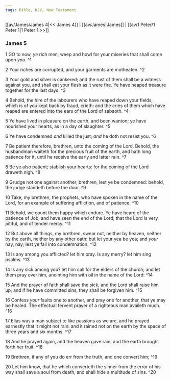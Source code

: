 ```yaml
---
tags: Bible, KJV, New_Testament
---
```


[[av/James/James 4|<< James 4]] | [[av/James|James]] | [[av/1 Peter/1 Peter 1|1 Peter 1 >>]]

### James 5

1 GO to now, _ye_ rich men, weep and howl for your miseries that shall come upon _you_. ^1

2 Your riches are corrupted, and your garments are motheaten. ^2

3 Your gold and silver is cankered; and the rust of them shall be a witness against you, and shall eat your flesh as it were fire. Ye have heaped treasure together for the last days. ^3

4 Behold, the hire of the labourers who have reaped down your fields, which is of you kept back by fraud, crieth: and the cries of them which have reaped are entered into the ears of the Lord of sabaoth. ^4

5 Ye have lived in pleasure on the earth, and been wanton; ye have nourished your hearts, as in a day of slaughter. ^5

6 Ye have condemned _and_ killed the just; _and_ he doth not resist you. ^6

7 Be patient therefore, brethren, unto the coming of the Lord. Behold, the husbandman waiteth for the precious fruit of the earth, and hath long patience for it, until he receive the early and latter rain. ^7

8 Be ye also patient; stablish your hearts: for the coming of the Lord draweth nigh. ^8

9 Grudge not one against another, brethren, lest ye be condemned: behold, the judge standeth before the door. ^9

10 Take, my brethren, the prophets, who have spoken in the name of the Lord, for an example of suffering affliction, and of patience. ^10

11 Behold, we count them happy which endure. Ye have heard of the patience of Job, and have seen the end of the Lord; that the Lord is very pitiful, and of tender mercy. ^11

12 But above all things, my brethren, swear not, neither by heaven, neither by the earth, neither by any other oath: but let your yea be yea; and _your_ nay, nay; lest ye fall into condemnation. ^12

13 Is any among you afflicted? let him pray. Is any merry? let him sing psalms. ^13

14 Is any sick among you? let him call for the elders of the church; and let them pray over him, anointing him with oil in the name of the Lord: ^14

15 And the prayer of faith shall save the sick, and the Lord shall raise him up; and if he have committed sins, they shall be forgiven him. ^15

16 Confess _your_ faults one to another, and pray one for another, that ye may be healed. The effectual fervent prayer of a righteous man availeth much. ^16

17 Elias was a man subject to like passions as we are, and he prayed earnestly that it might not rain: and it rained not on the earth by the space of three years and six months. ^17

18 And he prayed again, and the heaven gave rain, and the earth brought forth her fruit. ^18

19 Brethren, if any of you do err from the truth, and one convert him; ^19

20 Let him know, that he which converteth the sinner from the error of his way shall save a soul from death, and shall hide a multitude of sins. ^20
